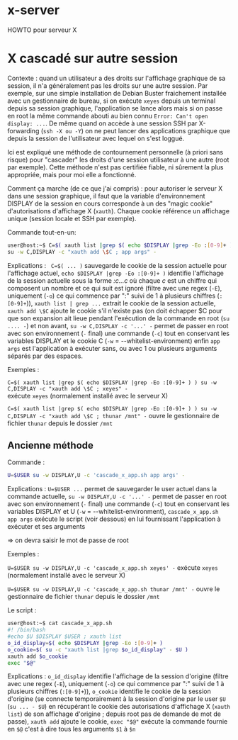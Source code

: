 # x-server
HOWTO pour serveur X

# X cascadé sur autre session
Contexte : quand un utilisateur a des droits sur l'affichage graphique de sa session, il n'a généralement pas les droits sur une autre session. Par exemple, sur une simple installation de Debian Buster fraichement installée avec un gestionnaire de bureau, si on exécute ```xeyes``` depuis un terminal depuis sa session graphique, l'application se lance alors mais si on passe en root la même commande abouti au bien connu ```Error: Can't open display: ...```. De même quand on accède à une session SSH par X-forwarding (```ssh -X ou -Y```) on ne peut lancer des applications graphique que depuis la session de l'utilisateur avec lequel on s'est loggué.

Ici est expliqué une méthode de contournement personnelle (à priori sans risque) pour "cascader" les droits d'une session utilisateur à une autre (root par exemple). Cette méthode n'est pas certifiée fiable, ni sûrement la plus appropriée, mais pour moi elle a fonctionné.

Comment ça marche (de ce que j'ai compris) : pour autoriser le serveur X dans une session graphique, il faut que la variable d'environnement DISPLAY de la session en cours corresponde à un des "magic cookie" d'autorisations d'affichage X (```xauth```). Chaque cookie référence un affichage unique (session locale et SSH par exemple).

Commande tout-en-un:
```sh
user@host:~$ C=$( xauth list |grep $( echo $DISPLAY |grep -Eo :[0-9]+ ) ) \
su -w C,DISPLAY -c "xauth add \$C ; app args" -
```
Explications :
``` C=$( ... )``` sauvegarde le cookie de la session actuelle pour l'affichage actuel, ```echo $DISPLAY |grep -Eo :[0-9]+ )``` identifie l'affichage de la session actuelle sous la forme *:c...c* où chaque *c* est un chiffre qui composent un nombre et ce qui suit est ignoré (filtre avec une regex (```-E```), uniquement (```-o```) ce qui commence par ":" suivi de 1 à plusieurs chiffres (```:[0-9]+```)), ```xauth list | grep ...``` extrait le cookie de la session actuelle, ```xauth add \$C``` ajoute le cookie s'il n'existe pas (on doit échapper \$C pour que son expansion ait lieue pendant l'exécution de la commande en root (```su .... -```) et non avant, ```su -w C,DISPLAY -c '...' -``` permet de passer en root avec son environnement (```-``` final) une commande (```-c```) tout en conservant les variables DISPLAY et le cookie C (```-w``` = --whitelist-environment) enfin ```app args``` est l'application à exécuter sans, ou avec 1 ou plusieurs arguments séparés par des espaces.

Exemples :

```C=$( xauth list |grep $( echo $DISPLAY |grep -Eo :[0-9]+ ) ) su -w C,DISPLAY -c "xauth add \$C ; xeyes" -```  
exécute ```xeyes``` (normalement installé avec le serveur X)

```C=$( xauth list |grep $( echo $DISPLAY |grep -Eo :[0-9]+ ) ) su -w C,DISPLAY -c "xauth add \$C ; thunar /mnt" -```   ouvre le gestionnaire de fichier ```thunar``` depuis le dossier ```/mnt```

## Ancienne méthode
Commande :
```sh
U=$USER su -w DISPLAY,U -c 'cascade_x_app.sh app args' -
```
Explications : ```U=$USER ...``` permet de sauvegarder le user actuel dans la commande actuelle, ```su -w DISPLAY,U -c '...' -``` permet de passer en root avec son environnement (```-``` final) une commande (```-c```) tout en conservant les variables DISPLAY et U (```-w``` = --whitelist-environment), ```cascade_x_app.sh app args``` exécute le script (voir dessous) en lui fournissant l'application à exécuter et ses arguments

=> on devra saisir le mot de passe de root

Exemples :

```U=$USER su -w DISPLAY,U -c 'cascade_x_app.sh xeyes' -``` exécute ```xeyes``` (normalement installé avec le serveur X)

```U=$USER su -w DISPLAY,U -c 'cascade_x_app.sh thunar /mnt' -``` ouvre le gestionnaire de fichier ```thunar``` depuis le dossier ```/mnt```

Le script :
```sh
user@host:~$ cat cascade_x_app.sh
#! /bin/bash
#echo $U $DISPLAY $USER ; xauth list
o_id_display=$( echo $DISPLAY |grep -Eo :[0-9]+ )
o_cookie=$( su -c "xauth list |grep $o_id_display" - $U )
xauth add $o_cookie
exec "$@"
```
Explications : ```o_id_display``` identifie l'affichage de la session d'origine (filtre avec une regex (```-E```), uniquement (```-o```) ce qui commence par ":" suivi de 1 à plusieurs chiffres (```:[0-9]+```)), ```o_cookie``` identifie le cookie de la session d'origine (se connecte temporairement à la session d'origine par le user ```$U``` (```su ... - $U```) en récupérant le cookie des autorisations d'affichage X (```xauth list```) de son affichage d'origine ; depuis root pas de demande de mot de passe), ```xauth add``` ajoute le cookie, ```exec "$@"``` exécute la commande fournie en ```$@``` c'est à dire tous les arguments ```$1``` à ```$n```
